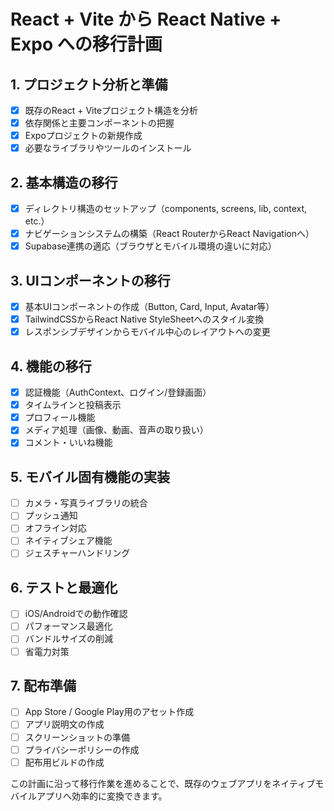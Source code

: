 # React + Vite から React Native + Expo への移行計画

## 1. プロジェクト分析と準備

- [x] 既存のReact + Viteプロジェクト構造を分析
- [x] 依存関係と主要コンポーネントの把握
- [x] Expoプロジェクトの新規作成
- [x] 必要なライブラリやツールのインストール

## 2. 基本構造の移行

- [x] ディレクトリ構造のセットアップ（components, screens, lib, context, etc.）
- [x] ナビゲーションシステムの構築（React RouterからReact Navigationへ）
- [x] Supabase連携の適応（ブラウザとモバイル環境の違いに対応）

## 3. UIコンポーネントの移行

- [x] 基本UIコンポーネントの作成（Button, Card, Input, Avatar等）
- [x] TailwindCSSからReact Native StyleSheetへのスタイル変換
- [x] レスポンシブデザインからモバイル中心のレイアウトへの変更

## 4. 機能の移行

- [x] 認証機能（AuthContext、ログイン/登録画面）
- [x] タイムラインと投稿表示
- [x] プロフィール機能
- [x] メディア処理（画像、動画、音声の取り扱い）
- [x] コメント・いいね機能

## 5. モバイル固有機能の実装

- [ ] カメラ・写真ライブラリの統合
- [ ] プッシュ通知
- [ ] オフライン対応
- [ ] ネイティブシェア機能
- [ ] ジェスチャーハンドリング

## 6. テストと最適化

- [ ] iOS/Androidでの動作確認
- [ ] パフォーマンス最適化
- [ ] バンドルサイズの削減
- [ ] 省電力対策

## 7. 配布準備

- [ ] App Store / Google Play用のアセット作成
- [ ] アプリ説明文の作成
- [ ] スクリーンショットの準備
- [ ] プライバシーポリシーの作成
- [ ] 配布用ビルドの作成

この計画に沿って移行作業を進めることで、既存のウェブアプリをネイティブモバイルアプリへ効率的に変換できます。